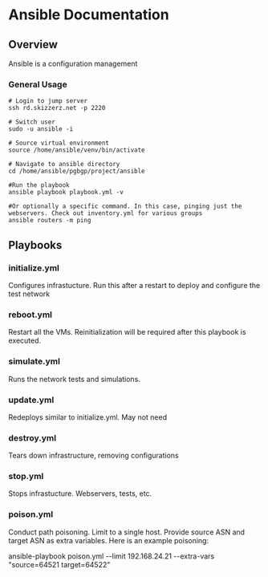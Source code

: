 # Ansible Documentation

## Overview
Ansible is a configuration management

### General Usage  
```
# Login to jump server
ssh rd.skizzerz.net -p 2220

# Switch user
sudo -u ansible -i

# Source virtual environment
source /home/ansible/venv/bin/activate

# Navigate to ansible directory
cd /home/ansible/pgbgp/project/ansible

#Run the playbook
ansible playbook playbook.yml -v

#Or optionally a specific command. In this case, pinging just the webservers. Check out inventory.yml for various groups
ansible routers -m ping
```
## Playbooks

### initialize.yml
Configures infrastucture. Run this after a restart to deploy and configure the test network

### reboot.yml
Restart all the VMs. Reinitialization will be required after this playbook is executed.

### simulate.yml
Runs the network tests and simulations. 

### update.yml
Redeploys similar to initialize.yml. May not need

### destroy.yml
Tears down infrastructure, removing configurations


### stop.yml
Stops infrastucture. Webservers, tests, etc.

### poison.yml
Conduct path poisoning. Limit to a single host. Provide source ASN and target
ASN as extra variables. Here is an example poisoning:

ansible-playbook poison.yml --limit 192.168.24.21 --extra-vars "source=64521 target=64522"

